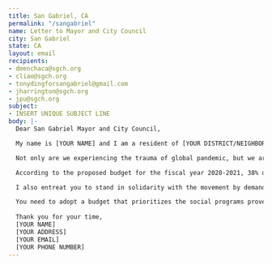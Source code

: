 ```yaml
---
title: San Gabriel, CA
permalink: "/sangabriel"
name: Letter to Mayor and City Council
city: San Gabriel
state: CA
layout: email
recipients:
- dmenchaca@sgch.org
- cliao@sgch.org
- tonydingforsangabriel@gmail.com
- jharrington@sgch.org
- jpu@sgch.org
subject:
- INSERT UNIQUE SUBJECT LINE
body: |-
  Dear San Gabriel Mayor and City Council,

  My name is [YOUR NAME] and I am a resident of [YOUR DISTRICT/NEIGHBORHOOD]. I am writing to demand that the San Gabriel City Council adopt a budget that prioritizes community wellbeing and redirects funding away from the police.

  Not only are we experiencing the trauma of global pandemic, but we are also in the midst of widespread upheaval over the systemic violence embodied by American police departments’ well-documented history of murdering Black people. Empty gestures and suggestions of “reform” are unacceptable. I am demanding that the San Gabriel City Council stand with the People. I am demanding that you root out systemic and institutional racism by defunding the police and prioritizing and reallocating much-needed funds (especially due to the effects of COVID-19) towards social programs and resources that support housing, jobs, education, health care, child care, and other critical community needs.

  According to the proposed budget for the fiscal year 2020-2021, 38% of the General Fund ($41,196,514) is allocated to the SGPD. Meanwhile, Community Development and Community Services only compromise 7% and 3% of the General Fund respectively. It concerns me that funds towards the SGPD are disproportionate to the funds towards Comunity Development and Community Services. I am demanding you to completely revise the budget for the 2020-2021 fiscal year to fund care, not cops.

  I also entreat you to stand in solidarity with the movement by demanding change from the LAPD. As neighbors, we are duty-bound to hold each other accountable. I join the calls of those across the country to meaningfully defund the police. The people are demanding a budget that supports community wellbeing, rather than empowering the police forces that tear them apart.

  You need to adopt a budget that prioritizes the social programs proven to promote safety and equity much more effectively than policing. You need to steadfastly pressure your peers on the City Council of Los Angeles to do the same. Public opinion is with me.
  
  Thank you for your time,
  [YOUR NAME]
  [YOUR ADDRESS]
  [YOUR EMAIL]
  [YOUR PHONE NUMBER]
---
```

